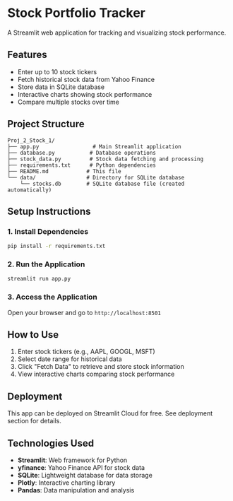 # Stock Portfolio Tracker

A Streamlit web application for tracking and visualizing stock performance.

## Features
- Enter up to 10 stock tickers
- Fetch historical stock data from Yahoo Finance
- Store data in SQLite database
- Interactive charts showing stock performance
- Compare multiple stocks over time

## Project Structure
```
Proj_2_Stock_1/
├── app.py                 # Main Streamlit application
├── database.py           # Database operations
├── stock_data.py         # Stock data fetching and processing
├── requirements.txt      # Python dependencies
├── README.md            # This file
└── data/                # Directory for SQLite database
    └── stocks.db        # SQLite database file (created automatically)
```

## Setup Instructions

### 1. Install Dependencies
```bash
pip install -r requirements.txt
```

### 2. Run the Application
```bash
streamlit run app.py
```

### 3. Access the Application
Open your browser and go to `http://localhost:8501`

## How to Use
1. Enter stock tickers (e.g., AAPL, GOOGL, MSFT)
2. Select date range for historical data
3. Click "Fetch Data" to retrieve and store stock information
4. View interactive charts comparing stock performance

## Deployment
This app can be deployed on Streamlit Cloud for free. See deployment section for details.

## Technologies Used
- **Streamlit**: Web framework for Python
- **yfinance**: Yahoo Finance API for stock data
- **SQLite**: Lightweight database for data storage
- **Plotly**: Interactive charting library
- **Pandas**: Data manipulation and analysis 